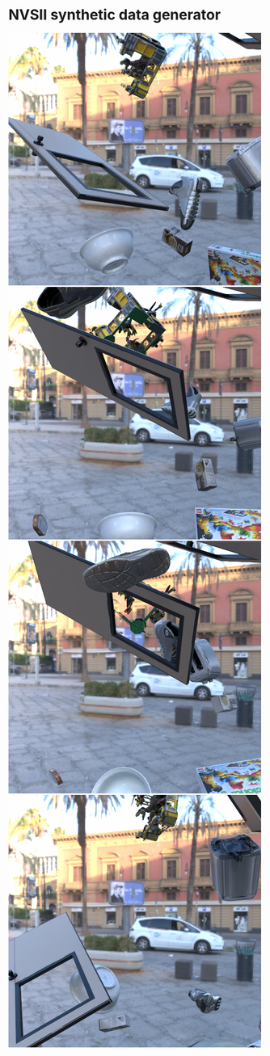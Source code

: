 # NVSII synthetic data generator

![Alt text](examples/00007.png)
![Alt text](examples/00009.png)
![Alt text](examples/00010.png)
![Alt text](examples/00005.png)
